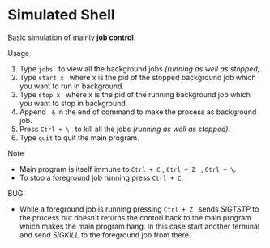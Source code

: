 # Simulated Shell

Basic simulation of mainly **job control**.  

Usage  
1. Type ```jobs ``` to view all the background jobs *(running as well as stopped)*.
2. Type ```start x ``` where x is the pid of the stopped background job which you want to run in background.
3. Type ```stop x ``` where x is the pid of the running background job which you want to stop in background.
4. Append ``` &``` in the end of command to make the process as background job.
5. Press ```Ctrl + \ ``` to kill all the jobs *(running as well as stopped)*.
6. Type ```quit``` to quit the main program.

Note
* Main program is itself immune to ```Ctrl + C``` ,  ```Ctrl + Z ``` , ```Ctrl + \```.
* To stop a foreground job running press ```Ctrl + C```.

BUG
* While a foreground job is running pressing ```Ctrl + Z ``` sends *SIGTSTP* to the process but doesn't returns the contorl back to the main program which makes the main program hang. In this case start another terminal and send *SIGKILL* to the foreground job from there.
